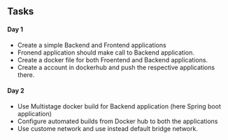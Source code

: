 ## Tasks
#### Day 1
- Create a simple Backend and Frontend applications
- Fronend application should make call to Backend application.
- Create a docker file for both Froentend and Backend applications.
- Create a account in dockerhub and push the respective applications there.
#### Day 2
- Use Multistage docker build for Backend application (here Spring boot application)
- Configure automated builds from Docker hub to both the applications
- Use custome network and use instead default bridge network.

